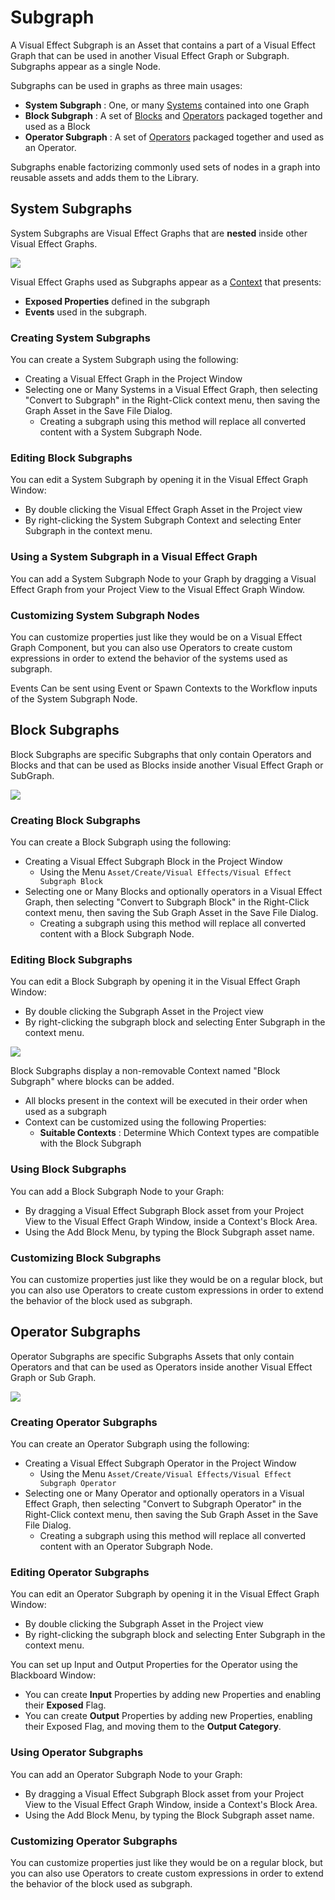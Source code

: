 # Subgraph

A Visual Effect Subgraph is an Asset that contains a part of a Visual Effect Graph that can be used in another Visual Effect Graph or Subgraph. Subgraphs appear as a single Node.

Subgraphs can be used in graphs as three main usages:

* **System Subgraph** :  One, or many [Systems](Systems.md) contained into one Graph
* **Block Subgraph** : A set of [Blocks](Blocks.md) and [Operators](Operators.md) packaged together and used as a Block
* **Operator Subgraph** : A set of [Operators](Operators.md) packaged together and used as an Operator.

Subgraphs enable factorizing commonly used sets of nodes in a graph into reusable assets and adds them to the Library.

## System Subgraphs

System Subgraphs are Visual Effect Graphs that are **nested** inside other Visual Effect Graphs.

![](Images/SystemSubgraph.png)

Visual Effect Graphs used as Subgraphs appear as a [Context](Contexts.md) that presents:

* **Exposed Properties** defined in the subgraph
* **Events** used in the subgraph.

### Creating System Subgraphs

You can create a System Subgraph using the following:

* Creating a Visual Effect Graph in the Project Window
* Selecting one or Many Systems in a Visual Effect Graph, then selecting "Convert to Subgraph" in the Right-Click context menu, then saving the Graph Asset in the Save File Dialog.
  * Creating a subgraph using this method will replace all converted content with a System Subgraph Node.

### Editing Block Subgraphs

You can edit a System Subgraph by opening it in the Visual Effect Graph Window:

- By double clicking the Visual Effect Graph Asset in the Project view
- By right-clicking the System Subgraph Context and selecting Enter Subgraph in the context menu.

### Using a System Subgraph in a Visual Effect Graph

You can add a System Subgraph Node to your Graph by dragging a Visual Effect Graph from your Project View to the Visual Effect Graph Window.

### Customizing System Subgraph Nodes

You can customize properties just like they would be on a Visual Effect Graph Component, but you can also use Operators to create custom expressions in order to extend the behavior of the systems used as subgraph.

Events Can be sent using Event or Spawn Contexts to the Workflow inputs of the System Subgraph Node.

## Block Subgraphs

Block Subgraphs are specific Subgraphs that only contain Operators and Blocks and that can be used as Blocks inside another Visual Effect Graph or SubGraph.

![](Images/BlockSubgraph.png)

### Creating Block Subgraphs

You can create a Block Subgraph using the following:

- Creating a Visual Effect Subgraph Block in the Project Window
  - Using the Menu `Asset/Create/Visual Effects/Visual Effect Subgraph Block`
- Selecting one or Many Blocks and optionally operators in a Visual Effect Graph, then selecting "Convert to Subgraph Block" in the Right-Click context menu, then saving the Sub Graph Asset in the Save File Dialog.
  - Creating a subgraph using this method will replace all converted content with a Block Subgraph Node.

### Editing Block Subgraphs

You can edit a Block Subgraph by opening it in the Visual Effect Graph Window:

* By double clicking the Subgraph Asset in the Project view
* By right-clicking the subgraph block and selecting Enter Subgraph in the context menu.



![](Images/BlockSubgraphContext.png)

Block Subgraphs display a non-removable Context named "Block Subgraph" where blocks can be added.

* All blocks present in the context will be executed in their order when used as a subgraph
* Context can be customized using the following Properties:
  * **Suitable Contexts** : Determine Which Context types are compatible with the Block Subgraph

### Using Block Subgraphs

You can add a Block Subgraph Node to your Graph:

*  By dragging a Visual Effect Subgraph Block asset from your Project View to the Visual Effect Graph Window, inside a Context's Block Area.
* Using the Add Block Menu, by typing the Block Subgraph asset name.

### Customizing Block Subgraphs

You can customize properties just like they would be on a regular block, but you can also use Operators to create custom expressions in order to extend the behavior of the block used as subgraph.

## Operator Subgraphs

Operator Subgraphs are specific Subgraphs Assets that only contain Operators and that can be used as Operators inside another Visual Effect Graph or Sub Graph.

![](Images/OperatorSubgraph.png)

### Creating Operator Subgraphs

You can create an Operator Subgraph using the following:

- Creating a Visual Effect Subgraph Operator in the Project Window
  - Using the Menu `Asset/Create/Visual Effects/Visual Effect Subgraph Operator`
- Selecting one or Many Operator and optionally operators in a Visual Effect Graph, then selecting "Convert to Subgraph Operator" in the Right-Click context menu, then saving the Sub Graph Asset in the Save File Dialog.
  - Creating a subgraph using this method will replace all converted content with an Operator Subgraph Node.

### Editing Operator Subgraphs

You can edit an Operator Subgraph by opening it in the Visual Effect Graph Window:

- By double clicking the Subgraph Asset in the Project view
- By right-clicking the subgraph block and selecting Enter Subgraph in the context menu.

You can set up Input and Output Properties for the Operator using the Blackboard Window:

* You can create **Input** Properties by adding new Properties and enabling their **Exposed** Flag.
* You can create **Output** Properties by adding new Properties, enabling their Exposed Flag, and moving them to the **Output Category**.

### Using Operator Subgraphs

You can add an Operator Subgraph Node to your Graph:

- By dragging a Visual Effect Subgraph Block asset from your Project View to the Visual Effect Graph Window, inside a Context's Block Area.
- Using the Add Block Menu, by typing the Block Subgraph asset name.

### Customizing Operator Subgraphs

You can customize properties just like they would be on a regular block, but you can also use Operators to create custom expressions in order to extend the behavior of the block used as subgraph.